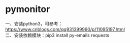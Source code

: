# pymonitor
一、安装python3，可参考：https://www.cnblogs.com/qq931399960/p/11095197.html <br/>
二、安装依赖模块：pip3 install py-emails requests
